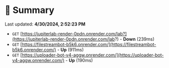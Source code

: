 # 📖 Summary
Last updated: **4/30/2024, 2:52:23 PM**

- `GET` [https://jupiterlab-render-0pdn.onrender.com/lab?](https://jupiterlab-render-0pdn.onrender.com/lab?) - **Down** (239ms)
- `GET` [https://filestreambot-b5k6.onrender.com/](https://filestreambot-b5k6.onrender.com/) - **Up** (911ms)
- `GET` [https://uploader-bot-v4-aggw.onrender.com/](https://uploader-bot-v4-aggw.onrender.com/) - **Up** (190ms)
